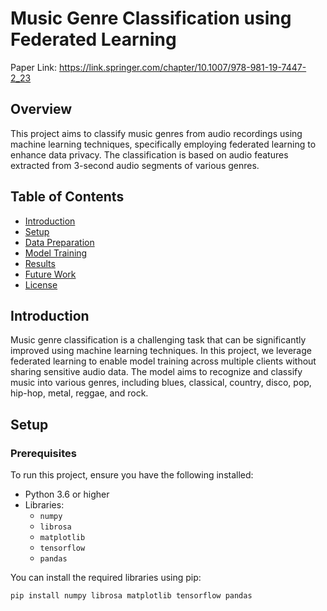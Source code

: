 # Music Genre Classification using Federated Learning

Paper Link: https://link.springer.com/chapter/10.1007/978-981-19-7447-2_23

## Overview

This project aims to classify music genres from audio recordings using machine learning techniques, specifically employing federated learning to enhance data privacy. The classification is based on audio features extracted from 3-second audio segments of various genres.

## Table of Contents

- [Introduction](#introduction)
- [Setup](#setup)
- [Data Preparation](#data-preparation)
- [Model Training](#model-training)
- [Results](#results)
- [Future Work](#future-work)
- [License](#license)

## Introduction

Music genre classification is a challenging task that can be significantly improved using machine learning techniques. In this project, we leverage federated learning to enable model training across multiple clients without sharing sensitive audio data. The model aims to recognize and classify music into various genres, including blues, classical, country, disco, pop, hip-hop, metal, reggae, and rock.

## Setup

### Prerequisites

To run this project, ensure you have the following installed:

- Python 3.6 or higher
- Libraries:
  - `numpy`
  - `librosa`
  - `matplotlib`
  - `tensorflow`
  - `pandas`

You can install the required libraries using pip:

```bash
pip install numpy librosa matplotlib tensorflow pandas
